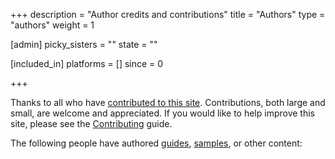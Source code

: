 +++
description = "Author credits and contributions"
title = "Authors"
type = "authors"
weight = 1

[admin]
picky_sisters = ""
state = ""

[included_in]
platforms = []
since = 0

+++

Thanks to all who have [contributed to this site](https://github.com/mcneel/developer-rhino3d-com/graphs/contributors).  Contributions, both large and small, are welcome and appreciated.  If you would like to help improve this site, please see the [Contributing](/guides/general/contributing/#this-website) guide.

The following people have authored [guides](/guides), [samples](/samples), or other content:


